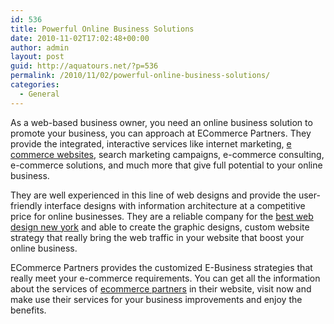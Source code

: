 ```yaml
---
id: 536
title: Powerful Online Business Solutions
date: 2010-11-02T17:02:48+00:00
author: admin
layout: post
guid: http://aquatours.net/?p=536
permalink: /2010/11/02/powerful-online-business-solutions/
categories:
  - General
---
```

As a web-based business owner, you need an online business solution to promote your business, you can approach at ECommerce Partners. They provide the integrated, interactive services like internet marketing, [e commerce websites](http://www.ecommercepartners.net/Case-Studies/), search marketing campaigns, e-commerce consulting, e-commerce solutions, and much more that give full potential to your online business.

They are well experienced in this line of web designs and provide the user-friendly interface designs with information architecture at a competitive price for online businesses. They are a reliable company for the [best web design new york](http://www.ecommercepartners.net/) and able to create the graphic designs, custom website strategy that really bring the web traffic in your website that boost your online business.

ECommerce Partners provides the customized E-Business strategies that really meet your e-commerce requirements. You can get all the information about the services of [ecommerce partners](http://www.linkedin.com/companies/ecommerce-partners) in their website, visit now and make use their services for your business improvements and enjoy the benefits.